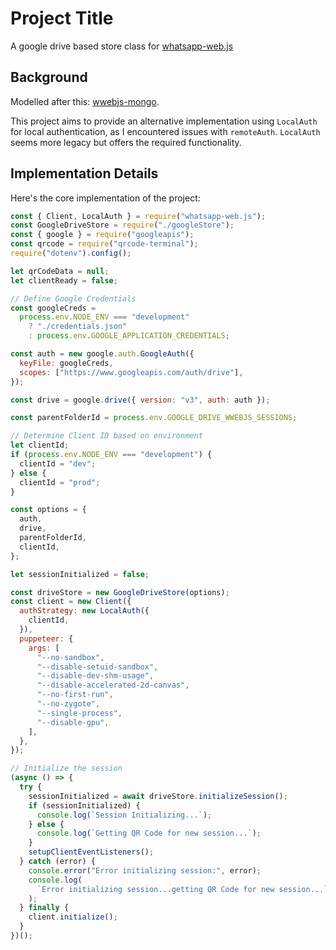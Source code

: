 # Project Title

A google drive based store class for [whatsapp-web.js](https://www.npmjs.com/package/whatsapp-web.js)

## Background

Modelled after this: [wwebjs-mongo](https://github.com/jtouris/wwebjs-mongo).

This project aims to provide an alternative implementation using `LocalAuth` for local authentication, as I encountered issues with `remoteAuth`. `LocalAuth` seems more legacy but offers the required functionality.

## Implementation Details

Here's the core implementation of the project:

```javascript
const { Client, LocalAuth } = require("whatsapp-web.js");
const GoogleDriveStore = require("./googleStore");
const { google } = require("googleapis");
const qrcode = require("qrcode-terminal");
require("dotenv").config();

let qrCodeData = null;
let clientReady = false;

// Define Google Credentials
const googleCreds =
  process.env.NODE_ENV === "development"
    ? "./credentials.json"
    : process.env.GOOGLE_APPLICATION_CREDENTIALS;

const auth = new google.auth.GoogleAuth({
  keyFile: googleCreds,
  scopes: ["https://www.googleapis.com/auth/drive"],
});

const drive = google.drive({ version: "v3", auth: auth });

const parentFolderId = process.env.GOOGLE_DRIVE_WWEBJS_SESSIONS;

// Determine Client ID based on environment
let clientId;
if (process.env.NODE_ENV === "development") {
  clientId = "dev";
} else {
  clientId = "prod";
}

const options = {
  auth,
  drive,
  parentFolderId,
  clientId,
};

let sessionInitialized = false;

const driveStore = new GoogleDriveStore(options);
const client = new Client({
  authStrategy: new LocalAuth({
    clientId,
  }),
  puppeteer: {
    args: [
      "--no-sandbox",
      "--disable-setuid-sandbox",
      "--disable-dev-shm-usage",
      "--disable-accelerated-2d-canvas",
      "--no-first-run",
      "--no-zygote",
      "--single-process",
      "--disable-gpu",
    ],
  },
});

// Initialize the session
(async () => {
  try {
    sessionInitialized = await driveStore.initializeSession();
    if (sessionInitialized) {
      console.log(`Session Initializing...`);
    } else {
      console.log(`Getting QR Code for new session...`);
    }
    setupClientEventListeners();
  } catch (error) {
    console.error("Error initializing session:", error);
    console.log(
      `Error initializing session...getting QR Code for new session...`
    );
  } finally {
    client.initialize();
  }
})();
